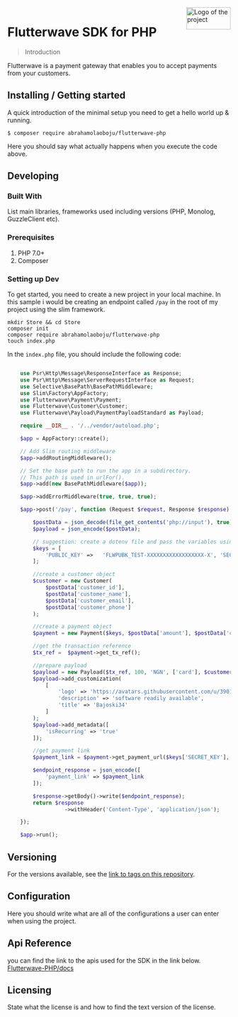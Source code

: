<img src="https://flutterwave.com/images/logo/logo-mark/full.svg" width="100" height="50" alt="Logo of the project" align="right">

# Flutterwave SDK for PHP

> Introduction

Flutterwave is a payment gateway that enables you to accept payments from your customers.

## Installing / Getting started

A quick introduction of the minimal setup you need to get a hello world up &
running.

```shell
$ composer require abrahamolaoboju/flutterwave-php
```

Here you should say what actually happens when you execute the code above.

## Developing

### Built With

List main libraries, frameworks used including versions (PHP, Monolog, GuzzleClient etc).

### Prerequisites

1. PHP 7.0+
2. Composer

### Setting up Dev

To get started, you need to create a new project in your local machine.
In this sample i would be creating an endpoint called `/pay` in the root of my project using the slim framework.

```shell
mkdir Store && cd Store
composer init
composer require abrahamolaoboju/flutterwave-php
touch index.php
```

In the `index.php` file, you should include the following code:

```php

    use Psr\Http\Message\ResponseInterface as Response;
    use Psr\Http\Message\ServerRequestInterface as Request;
    use Selective\BasePath\BasePathMiddleware;
    use Slim\Factory\AppFactory;
    use Flutterwave\Payment\Payment;
    use Flutterwave\Customer\Customer;
    use Flutterwave\Payload\PaymentPayloadStandard as Payload;

    require __DIR__ . '/../vendor/autoload.php';

    $app = AppFactory::create();

    // Add Slim routing middleware
    $app->addRoutingMiddleware();

    // Set the base path to run the app in a subdirectory.
    // This path is used in urlFor().
    $app->add(new BasePathMiddleware($app));

    $app->addErrorMiddleware(true, true, true);

    $app->post('/pay', function (Request $request, Response $response) {

        $postData = json_decode(file_get_contents('php://input'), true);
        $payload = json_encode($postData);

        // suggestion: create a dotenv file and pass the variables using getenv() assumming dotenv package is installed
        $keys = [
            'PUBLIC_KEY' =>   'FLWPUBK_TEST-XXXXXXXXXXXXXXXXXX-X', 'SECRET_KEY' => 'FLWSECK_TEST-XXXXXXXXXXXXXXXXXXXX-X'
        ];

        //create a customer object
        $customer = new Customer(
            $postData['customer_id'],
            $postData['customer_name'],
            $postData['customer_email'],
            $postData['customer_phone']
        );

        //create a payment object
        $payment = new Payment($keys, $postData['amount'], $postData['currency'] , $postData['payment_method'] , $customer);

        //get the transaction reference
        $tx_ref =  $payment->get_tx_ref();

        //prepare payload
        $payload = new Payload($tx_ref, 100, 'NGN', ['card'], $customer, 'https://google.com');
        $payload->add_customization(
            [
                'logo' => 'https://avatars.githubusercontent.com/u/39011309?v=4',
                'description' => 'software readily available',
                'title' => 'Bajoski34'
            ]
        );
        $payload->add_metadata([
            'isRecurring' => 'true'
        ]);

        //get payment link
        $payment_link = $payment->get_payment_url($keys['SECRET_KEY'], $payload);

        $endpoint_response = json_encode([
            'payment_link' => $payment_link
        ]);

        $response->getBody()->write($endpoint_response);
        return $response
                  ->withHeader('Content-Type', 'application/json');

    });

    $app->run();

```

## Versioning

For the versions available, see the [link to tags on this repository](/tags).

## Configuration

Here you should write what are all of the configurations a user can enter when using the project.

## Api Reference

you can find the link to the apis used for the SDK in the link below.
[Flutterwave-PHP/docs](https://developer.flutterwave.com/reference/introduction)

## Licensing

State what the license is and how to find the text version of the license.

